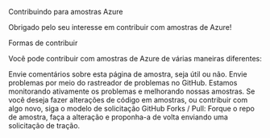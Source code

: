 
Contribuindo para amostras Azure

Obrigado pelo seu interesse em contribuir com amostras de Azure!

Formas de contribuir

Você pode contribuir com amostras de Azure de várias maneiras diferentes:

Envie comentários sobre esta página de amostra, seja útil ou não.
Envie problemas por meio do rastreador de problemas no GitHub. Estamos monitorando ativamente os problemas e melhorando nossas amostras.
Se você deseja fazer alterações de código em amostras, ou contribuir com algo novo, siga o modelo de solicitação GitHub Forks / Pull: Forque o repo de amostra, faça a alteração e proponha-a de volta enviando uma solicitação de tração.
